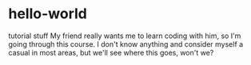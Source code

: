 # hello-world
tutorial stuff
My friend really wants me to learn coding with him, so I'm going through this course. I don't know anything and consider myself a casual in most areas, but we'll see where this goes, won't we?
